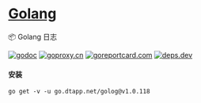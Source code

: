 <h1>
<a href="https://www.dtapp.net/">Golang</a>
</h1>

📦 Golang 日志

[comment]: <> (go)
[![godoc](https://pkg.go.dev/badge/go.dtapp.net/golog?status.svg)](https://pkg.go.dev/go.dtapp.net/golog)
[![goproxy.cn](https://goproxy.cn/stats/go.dtapp.net/golog/badges/download-count.svg)](https://goproxy.cn/stats/go.dtapp.net/golog)
[![goreportcard.com](https://goreportcard.com/badge/go.dtapp.net/golog	)](https://goreportcard.com/report/go.dtapp.net/golog)
[![deps.dev](https://img.shields.io/badge/deps-go-red.svg)](https://deps.dev/go/go.dtapp.net%2Fgolog)

#### 安装

```shell
go get -v -u go.dtapp.net/golog@v1.0.118
```
